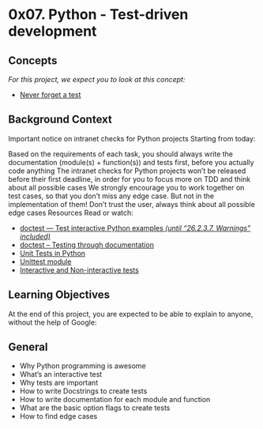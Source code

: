 # 0x07. Python - Test-driven development

## Concepts
_For this project, we expect you to look at this concept:_

- [Never forget a test](https://intranet.alxswe.com/concepts/47)

## Background Context
Important notice on intranet checks for Python projects
Starting from today:

Based on the requirements of each task, you should always write the documentation (module(s) + function(s)) and tests first, before you actually code anything
The intranet checks for Python projects won’t be released before their first deadline, in order for you to focus more on TDD and think about all possible cases
We strongly encourage you to work together on test cases, so that you don’t miss any edge case. But not in the implementation of them!
Don’t trust the user, always think about all possible edge cases
Resources
Read or watch:

- [doctest — Test interactive Python examples _(until “26.2.3.7. Warnings” included)_](https://intranet.alxswe.com/rltoken/BwZJVq2MQ1_Vg_3gphoitQ)
- [doctest – Testing through documentation](https://intranet.alxswe.com/rltoken/96kLRRIOHzsn3VDDXT21HA)
- [Unit Tests in Python](https://intranet.alxswe.com/rltoken/wfuUl81Q3Nku1qCzdDHAfA)
- [Unittest module](https://intranet.alxswe.com/rltoken/1v-d9Ol13JabJq8UI6MIPg)
- [Interactive and Non-interactive tests](https://intranet.alxswe.com/rltoken/lB65hNMXBziXy4A0YLIOog)

## Learning Objectives
At the end of this project, you are expected to be able to explain to anyone, without the help of Google:

## General
- Why Python programming is awesome
- What’s an interactive test
- Why tests are important
- How to write Docstrings to create tests
- How to write documentation for each module and function
- What are the basic option flags to create tests
- How to find edge cases
